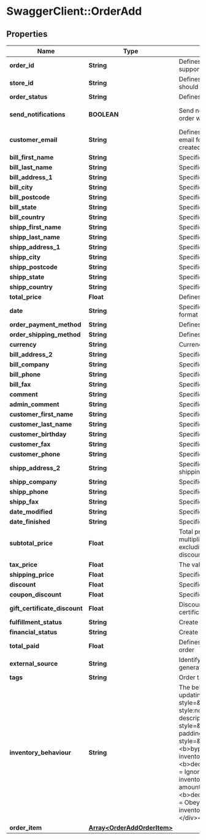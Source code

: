 # SwaggerClient::OrderAdd

## Properties
Name | Type | Description | Notes
------------ | ------------- | ------------- | -------------
**order_id** | **String** | Defines the order id if it is supported by the cart | [optional] 
**store_id** | **String** | Defines store id where the order should be assigned | [optional] 
**order_status** | **String** | Defines order status. | 
**send_notifications** | **BOOLEAN** | Send notifications to customer after order was created | [optional] [default to false]
**customer_email** | **String** | Defines the customer specified by email for whom order has to be created | 
**bill_first_name** | **String** | Specifies billing first name | 
**bill_last_name** | **String** | Specifies billing last name | 
**bill_address_1** | **String** | Specifies first billing address | 
**bill_city** | **String** | Specifies billing city | 
**bill_postcode** | **String** | Specifies billing postcode | 
**bill_state** | **String** | Specifies billing state code | 
**bill_country** | **String** | Specifies billing country code | 
**shipp_first_name** | **String** | Specifies shipping first name | [optional] 
**shipp_last_name** | **String** | Specifies shipping last name | [optional] 
**shipp_address_1** | **String** | Specifies first shipping address | [optional] 
**shipp_city** | **String** | Specifies shipping city | [optional] 
**shipp_postcode** | **String** | Specifies shipping postcode | [optional] 
**shipp_state** | **String** | Specifies shipping state code | [optional] 
**shipp_country** | **String** | Specifies shipping country code | [optional] 
**total_price** | **Float** | Defines order&#39;s total price | [optional] 
**date** | **String** | Specifies an order creation date in format Y-m-d H:i:s | [optional] 
**order_payment_method** | **String** | Defines order payment method | [optional] 
**order_shipping_method** | **String** | Defines order shipping method | [optional] 
**currency** | **String** | Currency code of order | [optional] 
**bill_address_2** | **String** | Specifies second billing address | [optional] 
**bill_company** | **String** | Specifies billing company | [optional] 
**bill_phone** | **String** | Specifies billing phone | [optional] 
**bill_fax** | **String** | Specifies billing fax | [optional] 
**comment** | **String** | Specifies order comment | [optional] 
**admin_comment** | **String** | Specifies admin&#39;s order comment | [optional] 
**customer_first_name** | **String** | Specifies customer&#39;s first name | [optional] 
**customer_last_name** | **String** | Specifies customer’s last name | [optional] 
**customer_birthday** | **String** | Specifies customer’s birthday | [optional] 
**customer_fax** | **String** | Specifies customer’s fax | [optional] 
**customer_phone** | **String** | Specifies customer’s phone | [optional] 
**shipp_address_2** | **String** | Specifies second address line of a shipping street address | [optional] 
**shipp_company** | **String** | Specifies shipping company | [optional] 
**shipp_phone** | **String** | Specifies shipping phone | [optional] 
**shipp_fax** | **String** | Specifies shipping fax | [optional] 
**date_modified** | **String** | Specifies order&#39;s  modification date | [optional] 
**date_finished** | **String** | Specifies order&#39;s  finished date | [optional] 
**subtotal_price** | **Float** | Total price of all ordered products multiplied by their number, excluding tax, shipping price and discounts | [optional] 
**tax_price** | **Float** | The value of tax cost for order | [optional] 
**shipping_price** | **Float** | Specifies order&#39;s shipping price | [optional] 
**discount** | **Float** | Specifies order&#39;s discount | [optional] 
**coupon_discount** | **Float** | Specifies order&#39;s coupon discount | [optional] 
**gift_certificate_discount** | **Float** | Discounts for order with gift certificates | [optional] 
**fulfillment_status** | **String** | Create order with fulfillment status | [optional] 
**financial_status** | **String** | Create order with financial status | [optional] 
**total_paid** | **Float** | Defines total paid amount for the order | [optional] 
**external_source** | **String** | Identifying the system used to generate the order | [optional] 
**tags** | **String** | Order tags | [optional] 
**inventory_behaviour** | **String** | The behaviour to use when updating inventory.&lt;hr&gt;&lt;div style&#x3D;\&quot;font-style:normal\&quot;&gt;Values description:&lt;div style&#x3D;\&quot;margin-left: 2%; padding-top: 2%\&quot;&gt;&lt;div style&#x3D;\&quot;font-size:85%\&quot;&gt;&lt;b&gt;bypass&lt;/b&gt; &#x3D; Do not claim inventory &lt;/br&gt;&lt;/br&gt;&lt;b&gt;decrement_ignoring_policy&lt;/b&gt; &#x3D; Ignore the product&#39;s &lt;/br&gt; inventory policy and claim amounts&lt;/br&gt;&lt;/br&gt;&lt;b&gt;decrement_obeying_policy&lt;/b&gt; &#x3D;  Obey the product&#39;s &lt;/br&gt; inventory policy.&lt;/br&gt;&lt;/br&gt;&lt;/div&gt;&lt;/div&gt;&lt;/div&gt; | [optional] [default to &quot;bypass&quot;]
**order_item** | [**Array&lt;OrderAddOrderItem&gt;**](OrderAddOrderItem.md) |  | 


